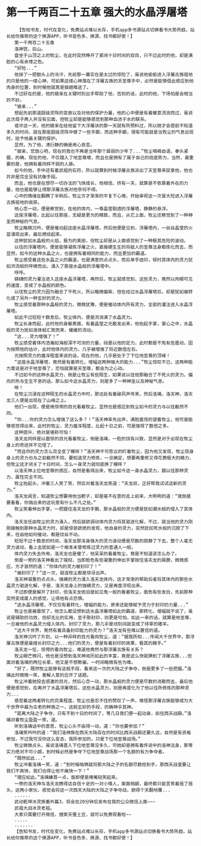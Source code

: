 # 第一千两百二十五章 强大的水晶浮屠塔
        【告知书友，时代在变化，免费站点难以长存，手机app多书源站点切换看书大势所趋，站长给你推荐的这个换源APP，听书音色多、换源、找书都好使！】
       第一千两百二十五章
       洛神宫，后山。
       盘坐于山顶之上的牧尘，在此时突然睁开了紧闭十日时间的双目，只不过此时的他，却是满脸的心有余悸之色。
       “好险...”
       他抹了一把额头上的冷汗，先前那一幕实在是太过的惊险了，虽说他偷偷进入浮屠古族祖地的只是他的一缕心神，可如果这缕心神落在了浮屠古族的天至尊手中，必然是能够借此感应到他肉身的位置，到时候他就真是插翅难逃了。
       不过好在的是，他的娘亲在关键时刻出手帮助了他，否则的话，此时的他，下场怕是会相当的不妙。
       “娘亲...”
       想起先前那道超级灵阵的变故以及对他的保护力量，他的心中便是有着暖意流淌而过，虽说此次母子两人并没有见面，但牧尘却是能够感觉到那种血浓于水的联系。
       或许这一天，他的娘亲在给他留下大浮屠诀的那一天就有所预料过，所以她才会提前不知道多久的时间，就在那座超级灵阵中做了一些手脚，而这种手脚，很有可能就是当牧尘的气息出现时，给予他最关键的保护。
       显然，为了他，凊衍静的确是用心良苦。
       “娘亲，您放心吧，现在的我也不再是当年那个孱弱的少年了...”牧尘喃喃自语，拳头紧握，的确，现在的他，不仅踏入了地至尊境，而且也是拥有了属于自己的班底势力，当然，最重要的是，他拥有着同样不弱的人脉。
       如今的他，手中还有着武祖的石符，所以就算到时候浮屠古族派出了天至尊来捉拿他，他也并非是完全没有抗衡手段。
       而且，他也是在想尽一切办法的飞快成长，他相信，终有一天，就算是不依靠着外在的力量，他也是能够让得那浮屠古族对他奈何不得。
       心中的情绪在翻腾了半晌后，牧尘方才渐渐的平复下心境，开始审视这一次冒大险进入浮屠古族祖地的收获。
       他心念一动，便是察觉到，在他的体内，一尊晶莹剔透的浮屠塔，静静的悬浮。
       这座浮屠塔，比起以往那座，无疑是更为的精致，而且，从它上面，牧尘还察觉到了一种神圣而神秘的气息。
       牧尘略微沉吟，便是催动起这座水晶浮屠塔，然后他便是见到，浮屠塔内，一丝丝晶莹的火苗涌现出来，最后燃烧起来。
       这种犹如水晶般的火焰，极为的美丽，但牧尘却是从上面感觉到了一种极其危险的波动。
       以往的浮屠塔内，便是能够凝炼浮屠之火，直接硬生生的将敌人的至尊法身都炼化而去，而显然，如今的这种水晶之火，也是拥有着相同的能力，而且更加的霸道。
       牧尘感受着这些水晶之火的霸道，也是满意的点点头，而后单手结印，顿时其体内的灵力犹如洪流般的呼啸而出，涌入了那座水晶般的浮屠塔中。
       呼呼。
       磅礴的灵力灌注进入这座水晶浮屠塔，再然后，牧尘就感觉到，这些灵力，竟然以肉眼可见的速度，变成了水晶般的颜色。
       以往牧尘的灵力因为融合了不死火，所以略微偏紫，但在经过水晶浮屠塔后，却是犹如被转化成了另外一种玄妙的灵力。
       牧尘感受着那种水晶般的灵力，微微犹豫，便是催动体内所有灵力，全部的灌注进入水晶浮屠塔。
       如此不过短短十数息后，牧尘体内，便是流淌满了水晶灵力。
       牧尘长身而起，此时他的身躯表面，有着晶莹之光散发出来，他抬起手掌，掌心之中，水晶般的灵力犹如液体般汇聚而来，缓缓的流动。
       “这...灵力增强了！”
       牧尘感受着体内浩瀚如海般深不可测的力量，绕是以他的定力，此时都是不免有些震动，因为按照他的估计，此时他体内的灵力，几乎被增强了将近数倍左右。
       光按照灵力的雄浑程度来说的话，现在的他，几乎是处于了下位地至尊的顶峰！
       “这座水晶浮屠塔，竟然是有着转化，增幅这两种强大的能力...”牧尘惊叹不已，这两种能力莫说是对于地至尊了，恐怕就算是天至尊，都会为之心动。
       不过如今的这种水晶灵力，倒是让牧尘有些陌生，如果说以往他那融合了不死火的灵力，偏向炽热与生生不息的话，那么如今这水晶灵力，则是多了一种神圣以及神秘气息。
       咻！
       在牧尘沉浸在这种陌生的水晶灵力中时，那远处有着破风声传来，然后洛璃，洛天神，洛天龙三人便是出现在了山峰之上。
       他们一出现，便是用惊愕的目光看着牧尘，显然也是感应到牧尘如今的灵力与以往截然不同。
       “你...你的灵力怎么增强了这么多？！”洛天神率先出声，满脸震惊的望着牧尘，他可是能够感觉得出来，此时的牧尘，灵力雄浑程度，比起十日之前，可是强悍了数倍之多。
       这种提升，绝对是堪称可怕！
       洛天龙同样是以震惊的目光看着牧尘，倒是洛璃，一脸的饶有兴致，显然是对于出现在牧尘身上的奇迹并不见怪了。
       “而且你的灵力怎么完全变了模样？”洛天神不可思议的盯着牧尘，因为他又发现，牧尘现身身上的灵力也与之前截然不同，要知道灵力修炼，一旦确定，想要再重修又得花费极大的精力，但牧尘这才闭关了十日时间，怎么一身灵力就彻底换了模样？
       以洛天神上位地至尊的感应，自然是看得出来，牧尘如今这一身水晶灵力，跟以往那种灵力，属性完全不同。
       牧尘抬起头，冲着三人笑了笑，然后对着洛天龙笑道：“天龙叔，正好帮我试试这新的灵力。”
       洛天龙闻言，知道牧尘想要用他当靶子，却是毫不在意的走上前来，大咧咧的道：“我倒是要看看，你搞出来的这玩意有什么不凡之处。”
       牧尘笑着伸出手掌，一把握住洛天龙的手腕，那水晶般的灵力便是犹如潮水般的侵入了其体内。
       洛天龙任由牧尘的灵力涌入，然后就欲调动体内灵力将其驱逐化解，不过，就当他的灵力刚刚接触到那种水晶灵力时，却是惊骇欲绝的发现，他自身的灵力，突然犹如死水般的沉寂了下来，任由他如何催动，都是纹丝不动。
       短短不过十数息的时间，洛天龙那浑身强大的灵力波动便是尽数的寂静了下去，整个人毫无灵力波动，看上去犹如是一个根本未曾修炼过灵力的普通人一般。
       体内灵力失去作用，洛天龙也是傻了，他呆呆的看着牧尘，竟是不知道该怎么办了。
       倒是一旁的洛天神看出了端倪，当即脸色有些凝重的伸出手掌按住洛天龙的肩膀，微微感应，方才骇然的道：“你体内的灵力被封印了！”
       “被封印了？”这一次，就连牧尘都是惊讶出声。
       洛天神凝重的点点头，强横的灵力涌入洛天龙体内，这才渐渐的帮助后者将其体内的那些水晶灵力驱逐化解，于是，洛天龙身上的强横灵力，又是再度浮现出来。
       不过即便是解开了封印，但洛天龙依旧是如见鬼一般的看着牧尘，面色有些发白，先前那种突然变成废人的感觉，让得他有点恐惧。
       “这水晶浮屠塔，不仅仅有着转化，增幅的能力，原来还能够赋予灵力于封印的力量...”
       牧尘也是被震惊了，他怎么都没想到这水晶浮屠塔如此的霸道，那转化，增幅就不说了，虽说是辅助的功效，但却无比的实用，至于那封印，则更是可怕，如此一来的话，就算是地至尊，一旦被他的水晶灵力侵入体内，封印了灵力，那几乎是顷刻间就变成了待宰的猪羊。
       “这大千世界，竟然有着具备封印能力的灵力？”洛天龙有些难以置信的道。
       洛天神沉吟了片刻，以一种异样的目光看向牧尘，道：“据我所知...传闻大千世界中，那浮屠古族便是最擅长封印之力...他们的灵力，便是有着封印的效果，极其的棘手。”
       洛天龙一怔，惊愕的看向牧尘，难道他竟然与那浮屠古族有关系？
       牧尘眼芒微闪，他也是没想到洛天神阅历如此的丰富，竟是这么快就猜到了浮屠古族...但面对着洛璃的两位长辈，他又是不想欺骗，一时间略微有些为难。
       “好了，既然牧尘能够有这般手段，看来这一次的大陆之子争夺，倒是更多了一些把握。”洛璃此时微微一笑，善解人意的岔开了话题。
       牧尘冲着她投去感激的目光，然后心念一动，那水晶般的灵力便是尽数的消散而去，最后他便是感觉到，在离开了水晶浮屠塔后，这些水晶灵力，则是再度化为了他以往所修炼的那种灵力...
       感受着这两者转化的完美程度，牧尘也是忍不住的赞叹了一声，难怪那浮屠古族能够成为大千世界中最为古老的种族之一，这般玄妙的手段，的确神乎其神。
       “距离大陆之子争夺，只有不到十日的时间了，等几日我们便一起动身，前往西天战殿。”洛璃对着牧尘盈盈一笑，道。
       听到洛璃话中的意思，牧尘心头不由得一动，道：“你也要参加？”
       洛璃笑吟吟的道：“我们洛神族在西天大陆存在的时间比西天战殿还要久远，自然是有资格参加，不过我可没你这么变态，我所参加的，只是下位地至尊战场。”
       牧尘微微点头，虽说洛璃晋入下位地至尊没多久，可她却是拥有着传说中的洛神法身，那等实力绝对不可小觑，到时候必然是争夺下位地至尊战场那一个名额的有力争夺者。
       “既然如此...”
       牧尘冲着洛璃一笑，道：“到时候咱俩就将那大陆之子的名额尽数抢到手，那西天战皇要让我们不爽快，我们也得让他不痛快一下！”
       “理应如此。”洛璃螓首一点，旋即便是掩嘴轻笑起来。
       一旁的洛天神与洛天龙瞧得这自信十足的一对小情人，面面相觑，最终都只能苦笑着摇了摇头，这两小家伙，感觉会将这一次西天大陆的大陆之子争夺战，掀得个天翻地覆...
       ......
       武动乾坤冰灵族番外篇3，将会在20分钟后发布在我的公众微信上面~~~
       武祖大战冰灵老祖。
       大家只需要打开微信，搜索天蚕土豆，就可以免费观看啦~~
       .....
       .......
       【告知书友，时代在变化，免费站点难以长存，手机app多书源站点切换看书大势所趋，站长给你推荐的这个换源APP，听书音色多、换源、找书都好使！】